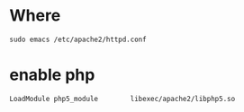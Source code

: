 # Where

    sudo emacs /etc/apache2/httpd.conf

# enable php

    LoadModule php5_module        libexec/apache2/libphp5.so
    
